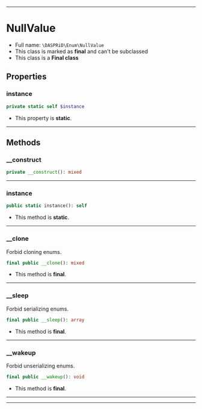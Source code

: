 ***

# NullValue

* Full name: `\DASPRiD\Enum\NullValue`
* This class is marked as **final** and can't be subclassed
* This class is a **Final class**

## Properties

### instance

```php
private static self $instance
```

* This property is **static**.

***

## Methods

### __construct

```php
private __construct(): mixed
```

***

### instance

```php
public static instance(): self
```

* This method is **static**.

***

### __clone

Forbid cloning enums.

```php
final public __clone(): mixed
```

* This method is **final**.

***

### __sleep

Forbid serializing enums.

```php
final public __sleep(): array
```

* This method is **final**.

***

### __wakeup

Forbid unserializing enums.

```php
final public __wakeup(): void
```

* This method is **final**.

***


***

